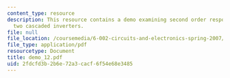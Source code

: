 ```yaml
---
content_type: resource
description: This resource contains a demo examining second order responses using
  two cascaded inverters.
file: null
file_location: /coursemedia/6-002-circuits-and-electronics-spring-2007/2fdcfd3b2b6e72a3cacf6f54e68e3485_demo_12.pdf
file_type: application/pdf
resourcetype: Document
title: demo_12.pdf
uid: 2fdcfd3b-2b6e-72a3-cacf-6f54e68e3485
---
```

